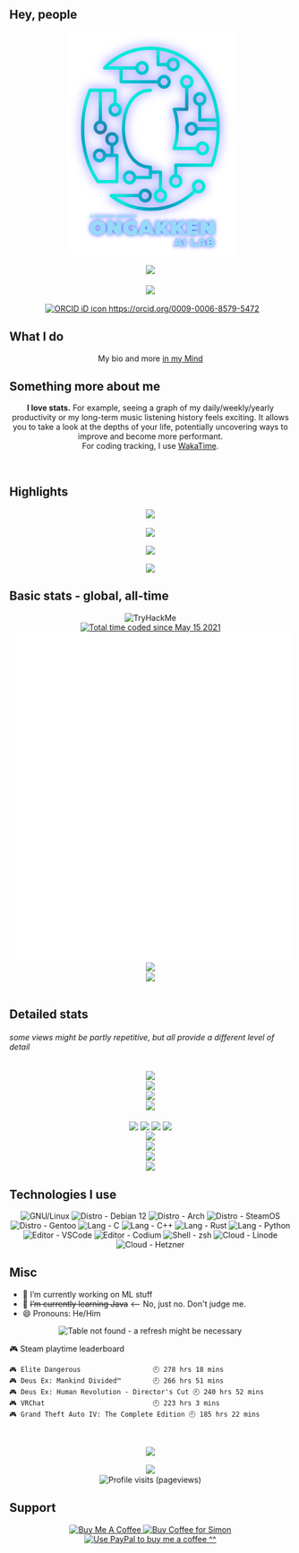<!---
# == We're Using GitHub Under Protest ==

This project is currently hosted on GitHub.  This is not ideal; GitHub is a
proprietary, trade-secret system that is not Free and Open Souce Software
(FOSS).  We are deeply concerned about using a proprietary system like GitHub
to develop our FOSS project. We urge you to read about the
[Give up GitHub](https://GiveUpGitHub.org) campaign from
[the Software Freedom Conservancy](https://sfconservancy.org) to understand
some of the reasons why GitHub is not a good place to host FOSS projects.

We are currently attempting to move to Codeberg (based on Gitea).
[Link to my Codeberg profile](https://codeberg.org/simonSlamka)

Any use of this project's code by GitHub Copilot, past or present, is done
without our permission.  We do not consent to GitHub's use of this project's
code in Copilot.


![Logo of the GiveUpGitHub campaign](https://sfconservancy.org/img/GiveUpGitHub.png)
--->


<p align="left">
	<a>
		<h2>Hey, people</h2>
		<!--<img src="https://github.com/simonSlamka/simonSlamka/blob/834880a865bb9b629ecbd092282f6ec3f9afb45d/v.gif" width="40px">-->
	</a>


</p>

<p align="center">
	<a>
		<img
			src="https://github.com/ongakken/ongakken-web/blob/0656d0f33798f7f60ad0c3d1397828c982e333f5/public/OngakkenAILab-logo-O_TM_transparent.png?raw=true" height="400px" width="300px"/>
	</a>
</p>

<p align="center">
	<a>
		<img src="https://raw.githubusercontent.com/simonSlamka/simonSlamka/main/metrics.classic.svg" />
	</a>
	<br />
	<!-- <a>
       <img align="center" src="https://raw.githubusercontent.com/simonSlamka/simonSlamka/main/metrics.plugin.languages.details.svg"/>
    </a>
    <br/> -->
	<!--  <a>
        <img src="https://raw.githubusercontent.com/simonSlamka/simonSlamka/main/metrics.plugin.support.svg"/>
    </a> -->
	<br />
	<a>
		<img src="https://raw.githubusercontent.com/simonSlamka/simonSlamka/main/metrics.plugin.people.svg" />
	</a>
</p>

<p align="center">
    <a
    id="cy-effective-orcid-url"
    class="underline"
     href="https://orcid.org/0009-0006-8579-5472"
     target="orcid.widget"
     rel="me noopener noreferrer"
     style="vertical-align: top">
     <img
        src="https://orcid.org/sites/default/files/images/orcid_16x16.png"
        style="width: 1em; margin-inline-start: 0.5em"
        alt="ORCID iD icon"/>
      https://orcid.org/0009-0006-8579-5472
    </a>
</p>

## What I do

<p align="center">
My bio and more <a href=https://simtoon.eu/>in my Mind</a>
</p>

## Something more about me

<p align="center">
	<b>I love stats.</b> For example, seeing a graph of my daily/weekly/yearly productivity or my long-term music
	listening history feels exciting. It allows you to take a look at the depths of your life, potentially uncovering
	ways
	to improve and become more performant.
	<br />For coding tracking, I use <a href="https://wakatime.com/simonSlamka">WakaTime</a>.
</p>
</br>
<!------
### Big Five

<p align="center">
	<a>
		<img src="https://github.com/simonSlamka/simonSlamka/blob/3ffce6a9ea6071fb6ef3aadbcaca3f5aa45ab85d/BIG5-graphic.png"/>

### MBTI

</p>

<p align="center">
	<a>
		<img src="https://github.com/simonSlamka/simonSlamka/blob/b31de57a13bff648f71a660dd5aab965dc23674c/mbti.png"/>

</p>

### "Dark Triad"

</p>

<p align="center">
	<a>
		<img src="https://github.com/simonSlamka/simonSlamka/blob/93a40834fa5eb719062c5b93e7ed7cfcce00324b/Screenshot%20from%202023-12-19%2008-15-13.png"/>

</p>

### MACH-IV

<p align="center">
	<a>
		<img src="https://github.com/simonSlamka/simonSlamka/blob/788de59eb3843460f01ef59d3c5f8465f6cfdf8a/Screenshot%20from%202023-12-25%2013-10-35.png"/>

</p>

### Narcissism

<p align="center">
	<a>
		<img src="https://github.com/simonSlamka/simonSlamka/blob/788de59eb3843460f01ef59d3c5f8465f6cfdf8a/Screenshot%20from%202023-12-25%2013-15-02.png"/>
  		<img src="https://github.com/simonSlamka/simonSlamka/blob/788de59eb3843460f01ef59d3c5f8465f6cfdf8a/Screenshot%20from%202023-12-25%2013-15-38.png"/>

</p>
----->

<!--
<p align="center">My last watched show/movie
<br />
<a target="_blank" href="https://trakt.tv/users/smtn1011"><img width="500" height="133" alt="smtn1011" src="https://widgets.trakt.tv/users/5136b7a62b4c0b9555b29b40f3b56582/watched/banner@2x.jpg" /></a></p>
-->

## Highlights
<p align="center">
	<a>
		<img align="center"
			src="https://raw.githubusercontent.com/simonSlamka/simonSlamka/main/metrics.plugin.achievements.svg" />
	</a>
</p>

<p align="center">
	<a>
		<img align="center"
			src="https://stats.quine.sh/simonSlamka/github?theme=dark"/>
	</a>
</p>

<p align="center">
	<a>
		<img align="center"
			src="https://stats.quine.sh/simonSlamka/languages-over-time?theme=dark"/>
	</a>
</p>

<p align="center">
	<a>
		<img align="center"
			src="https://stats.quine.sh/simonSlamka/topics-over-time?theme=dark"/>
	</a>
</p>

## Basic stats - global, all-time

<p align="center">
	<img src="https://tryhackme-badges.s3.amazonaws.com/TheKentuckian.png" alt="TryHackMe">
	</br>
	<a href="https://wakatime.com/@70f280d9-2d73-42e5-894d-a0d0f2acbd75"><img
			src="https://wakatime.com/badge/user/70f280d9-2d73-42e5-894d-a0d0f2acbd75.svg"
			alt="Total time coded since May 15 2021" /></a></br>
	<a>
		<img align="center" src="https://github.com/simonSlamka/simonSlamka/blob/output/generated/overview.svg" />
	</a>
	</br>
	<a href="https://wakatime.com/@simonSlamka">
		<img align="center" src="https://github.com/simonSlamka/simonSlamka/blob/output/generated/languages.svg" />
	</a>
	<br />
	<a>
		<img align="center"
			src="http://github-readme-streak-stats.herokuapp.com?user=simonSlamka&theme=tokyonight_duo&hide_border=true" />
	</a>
	<br />
	<a>
		<img align="center"
		     src="https://raw.githubusercontent.com/simonSlamka/simonSlamka/main/metrics.plugin.code.svg"/>
	</a>
	<br />
	<br />

## Detailed stats
###### some views might be partly repetitive, but all provide a different level of detail

<p align="center">
	<a>
		<img align="center"
			src="https://raw.githubusercontent.com/simonSlamka/simonSlamka/main/metrics.plugin.wakatime.svg" />
	</a>
	<br />
	<a>
		<img align="center"
			src="https://raw.githubusercontent.com/simonSlamka/simonSlamka/main/metrics.plugin.projects.svg" />
	</a>
	<br />
	<a>
		<img align="center"
			src="https://raw.githubusercontent.com/simonSlamka/simonSlamka/main/metrics.plugin.habits.svg" />
	</a>
	<br />
	<a>
		<img align="center"
			src="https://raw.githubusercontent.com/simonSlamka/simonSlamka/main/metrics.plugin.languages.details.svg" />
	</a>
	<br />
	<br />
	<a>
		<img align="center"
			src="https://raw.githubusercontent.com/simonSlamka/simonSlamka/main/metrics.plugin.followup.svg" />
	</a>
	<a>
		<img align="center"
			src="https://raw.githubusercontent.com/simonSlamka/simonSlamka/main/metrics.plugin.followup.user.svg" />
	</a>
	<a>
		<img align="center"
			src="https://raw.githubusercontent.com/simonSlamka/simonSlamka/main/metrics.plugin.isocalendar.fullyear.svg" />
	</a>
	<a>
		<img align="center"
			src="https://raw.githubusercontent.com/simonSlamka/simonSlamka/main/metrics.plugin.activity.svg" />
	</a>
	<br />
	<a>
		<img align="center"
			src="https://raw.githubusercontent.com/simonSlamka/simonSlamka/main/metrics.plugin.reactions.svg" />
	</a>
	<br />
	<a>
		<img align="center"
			src="https://raw.githubusercontent.com/simonSlamka/simonSlamka/main/metrics.plugin.stars.svg" />
	</a>
	<br />
	<a>
		<img align="center"
			src="https://raw.githubusercontent.com/simonSlamka/simonSlamka/main/metrics.plugin.gists.svg" />
	</a>
	<br />
	<a>
		<img align="center"
			src="https://raw.githubusercontent.com/simonSlamka/simonSlamka/main/metrics.plugin.music.recent.svg" />
	</a>
</p>

</p>

## Technologies I use

<p align="center">
	<a>
		<img src="https://img.shields.io/badge/OS-GNU%2FLinux-informational?style=flat&color=0000ff" alt="GNU/Linux" />
	</a>
	<a>
		<img src="https://img.shields.io/badge/Distro-Debian%2012-informational?style=flat&color=0000ff"
			alt="Distro - Debian 12" />
	</a>
	<a>
		<img src="https://img.shields.io/badge/Distro-SteamOS-informational?style=flat&color=0000ff" alt="Distro - Arch" />
	</a>
	<a>
		<img src="https://img.shields.io/badge/Distro-Arch-informational?style=flat&color=0000ff" alt="Distro - SteamOS" />
	</a>
	<a>
		<img src="https://img.shields.io/badge/Distro-Gentoo-informational?style=flat&color=0000ff"
			alt="Distro - Gentoo" />
	</a>
	<a>
		<img src="https://img.shields.io/badge/Lang-C-informational?style=flat&color=0000ff" alt="Lang - C" />
	</a>
	<a>
		<img src="https://img.shields.io/badge/Lang-C++-informational?style=flat&color=0000ff" alt="Lang - C++" />
	</a>
	<a>
		<img src="https://img.shields.io/badge/Lang-Rust-informational?style=flat&color=0000ff" alt="Lang - Rust" />
	</a>
	<a>
		<img src="https://img.shields.io/badge/Lang-Python-informational?style=flat&color=0000ff" alt="Lang - Python" />
	</a>
	<a>
		<img src="https://img.shields.io/badge/Editor-VSCode-informational?style=flat&color=0000ff"
			alt="Editor - VSCode" />
	</a>
	<a>
		<img src="https://img.shields.io/badge/Editor-Codium-informational?style=flat&color=0000ff"
			alt="Editor - Codium" />
	</a>
	<a>
		<img src="https://img.shields.io/badge/Shell-zsh-informational?style=flat&color=0000ff" alt="Shell - zsh" />
	</a>
	<a>
		<img src="https://img.shields.io/badge/Cloud-Linode-informational?style=flat&color=0000ff"
			alt="Cloud - Linode" />
	</a>
	<a>
		<img src="https://img.shields.io/badge/Cloud-Hetzner-informational?style=flat&color=0000ff"
			alt="Cloud - Hetzner" />
	</a>
</p>

## Misc

<p align="center">
	<ul>
		<li>🔭 I’m currently working on ML stuff</li>
		<li>🌱 <s>I’m currently learning Java</s>
			<-- No, just no. Don't judge me.</li> <li>😄 Pronouns: He/Him
		</li>
	</ul>
</p>

<p align="center">
	<a>
		<img align="cetner" src="https://lastfm-recently-played.vercel.app/api?user=simtoon1011&width=500&count=10"
			alt="Table not found - a refresh might be necessary" />
	</a>
</p>

<!-- duolingo -->



<!-- steam-box start -->
🎮 Steam playtime leaderboard
```text
🎮 Elite Dangerous                  🕘 278 hrs 18 mins
🎮 Deus Ex: Mankind Divided™        🕘 266 hrs 51 mins
🎮 Deus Ex: Human Revolution - Director's Cut 🕘 240 hrs 52 mins
🎮 VRChat                           🕘 223 hrs 3 mins
🎮 Grand Theft Auto IV: The Complete Edition 🕘 185 hrs 22 mins
```
<!-- Powered by https://github.com/YouEclipse/steam-box . -->
<!-- steam-box end -->
</br>

<p align="center">
	<a>
		<img align="center"
			src="https://raw.githubusercontent.com/simonSlamka/simonSlamka/main/metrics.plugin.steam.svg" />
	</a>

<p align="center">
	<a>
		<img align="center"
			src="https://raw.githubusercontent.com/simonSlamka/simonSlamka/main/metrics.plugin.anilist.full.svg" />
	</a>
	<br />
	<a>
		<img align="center" src="https://komarev.com/ghpvc/?username=simonSlamka" alt="Profile visits (pageviews)" />
	</a>
</p>

## Support
<p align="center">
	<a href="https://www.buymeacoffee.com/simtoon" target="_blank"><img
			src="https://cdn.buymeacoffee.com/buttons/default-orange.png" alt="Buy Me A Coffee" height="23" width="100"
			style="border-radius:2px" />
		<a href="https://ko-fi.com/simtoon" target="_blank"><img height="23" width="100"
				src="https://cdn.ko-fi.com/cdn/kofi3.png?v=2" alt="Buy Coffee for Simon" />
			<a href="https://www.paypal.com/donate?hosted_button_id=ZQ9NUEPAZK47C" target="_blank"><img height='23' width="100"
					src="https://ionicabizau.github.io/badges/paypal.svg" alt="Use PayPal to buy me a coffee ^^" />
</p>
